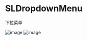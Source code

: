 # SLDropdownMenu
下拉菜单

![image](https://github.com/WSongLin/SLDropdownMenu/tree/master/SLDropdownMenu/screenshots/IMG_0094.PNG)
![image](https://github.com/WSongLin/SLDropdownMenu/tree/master/SLDropdownMenu/screenshots/IMG_0095.PNG)
